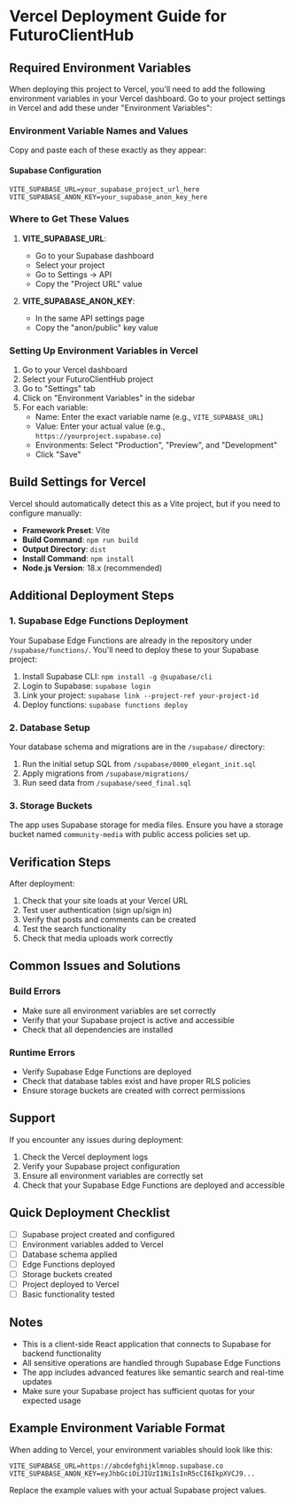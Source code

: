 # Vercel Deployment Guide for FuturoClientHub

## Required Environment Variables

When deploying this project to Vercel, you'll need to add the following environment variables in your Vercel dashboard. Go to your project settings in Vercel and add these under "Environment Variables":

### Environment Variable Names and Values

Copy and paste each of these exactly as they appear:

#### Supabase Configuration
```
VITE_SUPABASE_URL=your_supabase_project_url_here
VITE_SUPABASE_ANON_KEY=your_supabase_anon_key_here
```

### Where to Get These Values

1. **VITE_SUPABASE_URL**: 
   - Go to your Supabase dashboard
   - Select your project
   - Go to Settings → API
   - Copy the "Project URL" value

2. **VITE_SUPABASE_ANON_KEY**:
   - In the same API settings page
   - Copy the "anon/public" key value

### Setting Up Environment Variables in Vercel

1. Go to your Vercel dashboard
2. Select your FuturoClientHub project
3. Go to "Settings" tab
4. Click on "Environment Variables" in the sidebar
5. For each variable:
   - Name: Enter the exact variable name (e.g., `VITE_SUPABASE_URL`)
   - Value: Enter your actual value (e.g., `https://yourproject.supabase.co`)
   - Environments: Select "Production", "Preview", and "Development"
   - Click "Save"

## Build Settings for Vercel

Vercel should automatically detect this as a Vite project, but if you need to configure manually:

- **Framework Preset**: Vite
- **Build Command**: `npm run build`
- **Output Directory**: `dist`
- **Install Command**: `npm install`
- **Node.js Version**: 18.x (recommended)

## Additional Deployment Steps

### 1. Supabase Edge Functions Deployment

Your Supabase Edge Functions are already in the repository under `/supabase/functions/`. You'll need to deploy these to your Supabase project:

1. Install Supabase CLI: `npm install -g @supabase/cli`
2. Login to Supabase: `supabase login`
3. Link your project: `supabase link --project-ref your-project-id`
4. Deploy functions: `supabase functions deploy`

### 2. Database Setup

Your database schema and migrations are in the `/supabase/` directory:

1. Run the initial setup SQL from `/supabase/0000_elegant_init.sql`
2. Apply migrations from `/supabase/migrations/`
3. Run seed data from `/supabase/seed_final.sql`

### 3. Storage Buckets

The app uses Supabase storage for media files. Ensure you have a storage bucket named `community-media` with public access policies set up.

## Verification Steps

After deployment:

1. Check that your site loads at your Vercel URL
2. Test user authentication (sign up/sign in)
3. Verify that posts and comments can be created
4. Test the search functionality
5. Check that media uploads work correctly

## Common Issues and Solutions

### Build Errors
- Make sure all environment variables are set correctly
- Verify that your Supabase project is active and accessible
- Check that all dependencies are installed

### Runtime Errors
- Verify Supabase Edge Functions are deployed
- Check that database tables exist and have proper RLS policies
- Ensure storage buckets are created with correct permissions

## Support

If you encounter any issues during deployment:
1. Check the Vercel deployment logs
2. Verify your Supabase project configuration
3. Ensure all environment variables are correctly set
4. Check that your Supabase Edge Functions are deployed and accessible

## Quick Deployment Checklist

- [ ] Supabase project created and configured
- [ ] Environment variables added to Vercel
- [ ] Database schema applied
- [ ] Edge Functions deployed
- [ ] Storage buckets created
- [ ] Project deployed to Vercel
- [ ] Basic functionality tested

## Notes

- This is a client-side React application that connects to Supabase for backend functionality
- All sensitive operations are handled through Supabase Edge Functions
- The app includes advanced features like semantic search and real-time updates
- Make sure your Supabase project has sufficient quotas for your expected usage

## Example Environment Variable Format

When adding to Vercel, your environment variables should look like this:

```
VITE_SUPABASE_URL=https://abcdefghijklmnop.supabase.co
VITE_SUPABASE_ANON_KEY=eyJhbGciOiJIUzI1NiIsInR5cCI6IkpXVCJ9...
```

Replace the example values with your actual Supabase project values.